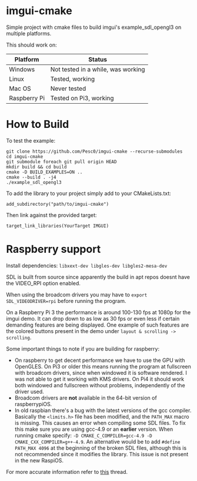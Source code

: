 # imgui-cmake

Simple project with cmake files to build imgui's example_sdl_opengl3 on multiple platforms. 

This should work on:

| Platform     | Status                              |
| ------------ | ----------------------------------- |
| Windows      | Not tested in a while, was working  |
| Linux        | Tested, working                     |
| Mac OS       | Never tested                        |
| Raspberry Pi | Tested on Pi3, working              |

# How to Build

To test the example:
```
git clone https://github.com/Pesc0/imgui-cmake --recurse-submodules
cd imgui-cmake
git submodule foreach git pull origin HEAD
mkdir build && cd build
cmake -D BUILD_EXAMPLES=ON ..
cmake --build . -j4
./example_sdl_opengl3
```

To add the library to your project simply add to your CMakeLists.txt: 

```add_subdirectory("path/to/imgui-cmake")```

Then link against the provided target: 

```target_link_libraries(YourTarget IMGUI)```

# Raspberry support

Install dependencies: ```libxext-dev libgles-dev libgles2-mesa-dev```

SDL is built from source since apparently the build in apt repos doesnt have the VIDEO_RPI option enabled. 

When using the broadcom drivers you may have to ```export SDL_VIDEODRIVER=rpi``` before running the program.

On a Raspberry Pi 3 the performance is around 100-130 fps at 1080p for the imgui demo. It can drop down to as low as 30 fps or even less if certain demanding features are being displayed. One example of such features are the colored buttons present in the demo under `layout & scrolling -> scrolling`.

Some important things to note if you are building for raspberry:

- On raspberry to get decent performance we have to use the GPU with OpenGLES. On Pi3 or older this means running the program at fullscreen with broadcom drivers, since when windowed it is software rendered. I was not able to get it working with KMS drivers. On Pi4 it should work both windowed and fullscreen without problems, independently of the driver used.
- Broadcom drivers are **not** available in the 64-bit version of raspberrypiOS.
- In old raspbian there's a bug with the latest versions of the gcc compiler. Basically the `<limits.h>` file has been modified, and the `PATH_MAX` macro is missing. This causes an error when compiling some SDL files. To fix this make sure you are using gcc-4.9 or an **earlier** version. When running cmake specify: `-D CMAKE_C_COMPILER=gcc-4.9 -D CMAKE_CXX_COMPILER=g++-4.9`. An alternative would be to add `#define PATH_MAX 4096` at the beginning of the broken SDL files, although this is not recommended since it modifies the library. This issue is not present in the new RaspiOS.

For more accurate information refer to [this](https://github.com/ocornut/imgui/pull/2837) thread.
